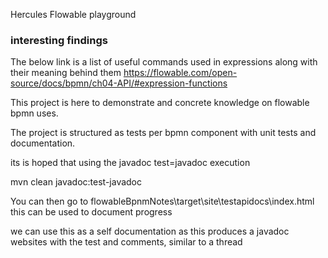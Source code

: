 
Hercules Flowable playground

### interesting findings
The below link is a list of useful commands used in expressions along with their meaning behind them
https://flowable.com/open-source/docs/bpmn/ch04-API/#expression-functions

This project is here to demonstrate and concrete knowledge on flowable bpmn uses.

The project is structured as tests per bpmn component with unit tests and documentation.

its is hoped that using the javadoc test=javadoc execution
 
mvn clean  javadoc:test-javadoc

You can then go to 
flowableBpnmNotes\target\site\testapidocs\index.html 
this can be used to document progress

we can use this as a self documentation as this produces a javadoc websites with the test and comments, similar to a thread
